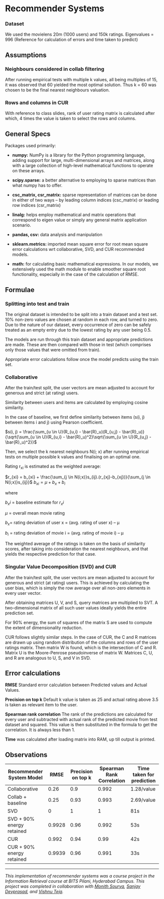 # Recommender Systems

### Dataset
We used the movielens 20m (1000 users) and 150k ratings. Eigenvalues = 996 (Reference for calculation of errors and time taken to predict)

## Assumptions
### Neighbours considered in collab filtering

After running empirical tests with multiple k values, all being multiples of 15, it was observed that 60 yielded the most optimal solution. Thus k = 60 was chosen to be the final nearest neighbours valuation.

### Rows and columns in CUR 
With reference to class slides, rank of user rating matrix is calculated after which, 4 times the value is taken to select the rows and columns.

## General Specs
Packages used primarily:
-   **numpy:** NumPy is a library for the Python programming language, adding support for large, multi-dimensional arrays and matrices, along with a large collection of high-level mathematical functions to operate on these arrays.
    
-   **scipy.sparse:** a better alternative to employing to sparse matrices than what numpy has to offer.
    

-   **csc_matrix, csr_matrix:** sparse representation of matrices can be done in either of two ways – by leading column indices (csc_matrix) or leading row indices (csr_matrix)
    
-   **linalg:** helps employ mathematical and matrix operations that correspond to eigen value or simply any general matrix application scenario.
    

-   **pandas, csv:** data analysis and manipulation
    
-   **sklearn.metrics:** imported mean square error for root mean square error calculations wrt collaborative, SVD, and CUR recommended models.
    

* **math:** for calculating basic mathematical expressions. In our models, we extensively used the math module to enable smoother square root functionality, especially in the case of the calculation of RMSE.

## Formulae
### Splitting into test and train
The original dataset is intended to be split into a train dataset and a test set. 10% non-zero values are chosen at random in each row, and turned to zero. Due to the nature of our dataset, every occurrence of zero can be safely treated as an empty entry due to the lowest rating by any user being 0.5.

The models are run through this train dataset and appropriate predictions are made. These are then compared with those in test (which comprises only those values that were omitted from train).

Appropriate error calculations follow once the model predicts using the train set.

### Collaborative 
After the train/test split, the user vectors are mean adjusted to account for generous and strict (at rating) users.

Similarity between users and items are calculated by employing cosine similarity.

In the case of baseline, we first define similarity between items (s(i, j) between items i and j) using Pearson coefficient.

$s(i, j) =  \frac{\sum_{u \in U}(R_{u,i} - \bar{R}_u)(R_{u,j} - \bar{R}_u)}{\sqrt{\sum_{u \in U}(R_{u,i} - \bar{R}_u)^2}\sqrt{\sum_{u \in U}(R_{u,j} - \bar{R}_u)^2}}$

Then, we select the k nearest neighbours N(i; x) after running empirical tests on multiple possible k values and finalising on an optimal one.

Rating r<sub>xi</sub> is estimated as the weighted average:
	
$r_{xi} = b_{xi} + \frac{\sum_{j \in N(i;x)}s_{ij}.(r_{xj}-b_{xj})}{\sum_{j \in N(i;x)}s_{ij}}$
$b_{xi}= μ + b_{x}+b_{i}$

where

$b_xi$ = baseline estimate for $r_xi$

$μ$ = overall mean movie rating

$b_x$= rating deviation of user x = (avg. rating of user x) – μ

$b_i$ = rating deviation of movie i = (avg. rating of movie i) – μ

The weighted average of the ratings is taken on the basis of similarity scores, after taking into consideration the nearest neighbours, and that yields the respective prediction for that case.

### Singular Value Decomposition (SVD) and CUR
After the train/test split, the user vectors are mean adjusted to account for generous and strict (at rating) users. This is achieved by calculating the user bias, which is simply the row average over all non-zero elements in every user vector.

After obtaining matrices U, V, and S, query matrices are multiplied to SVT. A two-dimensional matrix of all such user values ideally yields the entire prediction set.

For 90% energy, the sum of squares of the matrix S are used to compute the extent of dimensionality reduction.

CUR follows slightly similar steps. In the case of CUR, the C and R matrices are drawn up using random distribution of the columns and rows of the user ratings matrix. Then matrix W is found, which is the intersection of C and R. Matrix U is the Moore-Penrose pseudoinverse of matrix W. Matrices C, U, and R are analogous to U, S, and V in SVD.

## Error calculations
**RMSE**
Standard error calculation between Predicted values and Actual Values.
 
**Precision on top k**
Default k value is taken as 25 and actual rating above 3.5 is taken as relevant item to the user.

**Spearman rank correlation**
The rank of the predictions are calculated for every user and subtracted with actual rank of the predicted movie from test dataset and squared. This value is then substituted in the formula to get the correlation. It is always less than 1.

**Time** was calculated after loading matrix into RAM, up till output is printed.

## Observations
Recommender System Model | RMSE | Precision on top k | Spearman Rank Correlation | Time taken for prediction
--- | --- | --- |--- | --- 
Collaborative | 0.26 | 0.9 | 0.992 | 1.28/value
Collab + baseline | 0.25 | 0.93 | 0.993 | 2.69/value
SVD | 0 | 1 | 1 | 81s
SVD + 90% energy retained | 0.9928 | 0.96 | 0.992 | 53s
CUR | 0.992 | 0.94 | 0.99 | 42s
CUR + 90% energy retained | 0.9939 | 0.96 | 0.991 | 33s

---

_This implementation of recommender systems was a course project in the Information Retrieval course at BITS Pilani, Hyderabad Campus. This project was completed in collaboration with [Monith Sourya](https://github.com/monith-sourya), [Sanjay Devprasad](https://github.com/Sanjay-D), and [Vishnu Teja](https://github.com/vishnteja)._
